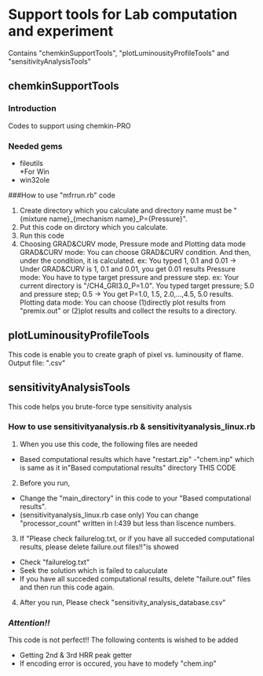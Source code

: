 # Support tools for Lab computation and experiment

Contains "chemkinSupportTools", "plotLuminousityProfileTools" and "sensitivityAnalysisTools"

## chemkinSupportTools
### Introduction
Codes to support using chemkin-PRO

### Needed gems
* fileutils  
\*For Win
* win32ole


###How to use "mfrrun.rb" code
1. Create directory which you calculate and directory name must be "{mixture name}_{mechanism name}_P={Pressure}".
2. Put this code on dirctory which you calculate.
3. Run this code
4. Choosing GRAD&CURV mode, Pressure mode and Plotting data mode
GRAD&CURV mode: You can choose GRAD&CURV condition. And then, under the condition, it is calculated.
    ex: You typed 1, 0.1 and 0.01 -> Under GRAD&CURV is 1, 0.1 and 0.01, you get 0.01 results
Pressure mode: You have to type target pressure and pressure step.
    ex: Your current directory is "/CH4_GRI3.0_P=1.0". You typed target pressure; 5.0 and pressure step; 0.5 -> You get P=1.0, 1.5, 2.0,...,4.5, 5.0 results.
Plotting data mode: You can choose (1)directly plot results from "premix.out" or (2)plot results and collect the results to a directory.


## plotLuminousityProfileTools
This code is enable you to create graph of pixel vs. luminousity of flame.
Output file: ".csv"

## sensitivityAnalysisTools
This code helps you brute-force type sensitivity analysis

### How to use sensitivityanalysis.rb & sensitivityanalysis_linux.rb
1. When you use this code, the following files are needed
 - Based computational results which have "restart.zip"
 -"chem.inp" which is same as it in"Based computational results" directory THIS CODE

2. Before you run,
 - Change the "main_directory" in this code to your "Based computational results".
 - (sensitivityanalysis_linux.rb case only) You can change "processor_count" written in l:439 but less than liscence numbers.

3. If "Please check failurelog.txt, or if you have all succeded computational results, please delete failure.out files!!"is showed
  - Check "failurelog.txt"
  - Seek the solution which is failed to caluculate
  - If you have all succeded computational results, delete "failure.out" files and then run this code again.
4. After you run,
  Please check "sensitivity_analysis_database.csv"

### *Attention!!*
This code is not perfect!!
The following contents is wished to be added
* Getting 2nd & 3rd HRR peak getter
* If encoding error is occured, you have to modefy "chem.inp"
